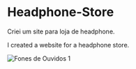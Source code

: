 # Headphone-Store
Criei um site para loja de headphone.

I created a website for a headphone store. 

![Fones de Ouvidos 1](https://user-images.githubusercontent.com/105504791/222956738-c4f12b2d-327d-4430-a522-69c9b6be2a9a.jpg)
